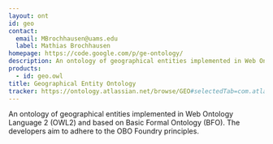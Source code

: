 ```yaml
---
layout: ont
id: geo
contact: 
  email: MBrochhausen@uams.edu
  label: Mathias Brochhausen
homepage: https://code.google.com/p/ge-ontology/
description: An ontology of geographical entities implemented in Web Ontology Language 2 (OWL2) and based on Basic Formal Ontology (BFO). The developers aim to adhere to the OBO Foundry principles.
products: 
  - id: geo.owl
title: Geographical Entity Ontology
tracker: https://ontology.atlassian.net/browse/GEO#selectedTab=com.atlassian.jira.plugin.system.project%3Aissues-panel
---
```


An ontology of geographical entities implemented in Web Ontology Language 2 (OWL2) and based on Basic Formal Ontology (BFO). The developers aim to adhere to the OBO Foundry principles.